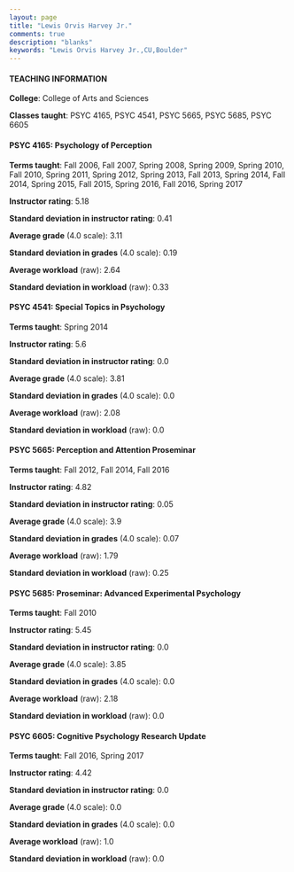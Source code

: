 ```yaml
---
layout: page
title: "Lewis Orvis Harvey Jr." 
comments: true
description: "blanks"
keywords: "Lewis Orvis Harvey Jr.,CU,Boulder"
---
```

<head>
<script src="https://ajax.googleapis.com/ajax/libs/jquery/2.1.3/jquery.min.js"></script>
<script src="https://dl.dropboxusercontent.com/s/pc42nxpaw1ea4o9/highcharts.js?dl=0"></script>
<!-- <script src="../assets/js/highcharts.js"></script> -->
<style type="text/css">@font-face {
	font-family: "Bebas Neue";
	src: url(https://www.filehosting.org/file/details/544349/BebasNeue Regular.otf) format("opentype");
	}
	h1.Bebas { 
		font-family: "Bebas Neue", Verdana, Tahoma;
	}
</style>
</head>
	   
#### TEACHING INFORMATION

**College**: College of Arts and Sciences

**Classes taught**: PSYC 4165, PSYC 4541, PSYC 5665, PSYC 5685, PSYC 6605

#### PSYC 4165: Psychology of Perception

**Terms taught**: Fall 2006, Fall 2007, Spring 2008, Spring 2009, Spring 2010, Fall 2010, Spring 2011, Spring 2012, Spring 2013, Fall 2013, Spring 2014, Fall 2014, Spring 2015, Fall 2015, Spring 2016, Fall 2016, Spring 2017

**Instructor rating**: 5.18

**Standard deviation in instructor rating**: 0.41

**Average grade** (4.0 scale): 3.11

**Standard deviation in grades** (4.0 scale): 0.19

**Average workload** (raw): 2.64

**Standard deviation in workload** (raw): 0.33

#### PSYC 4541: Special Topics in Psychology

**Terms taught**: Spring 2014

**Instructor rating**: 5.6

**Standard deviation in instructor rating**: 0.0

**Average grade** (4.0 scale): 3.81

**Standard deviation in grades** (4.0 scale): 0.0

**Average workload** (raw): 2.08

**Standard deviation in workload** (raw): 0.0

#### PSYC 5665: Perception and Attention Proseminar

**Terms taught**: Fall 2012, Fall 2014, Fall 2016

**Instructor rating**: 4.82

**Standard deviation in instructor rating**: 0.05

**Average grade** (4.0 scale): 3.9

**Standard deviation in grades** (4.0 scale): 0.07

**Average workload** (raw): 1.79

**Standard deviation in workload** (raw): 0.25

#### PSYC 5685: Proseminar: Advanced Experimental Psychology

**Terms taught**: Fall 2010

**Instructor rating**: 5.45

**Standard deviation in instructor rating**: 0.0

**Average grade** (4.0 scale): 3.85

**Standard deviation in grades** (4.0 scale): 0.0

**Average workload** (raw): 2.18

**Standard deviation in workload** (raw): 0.0

#### PSYC 6605: Cognitive Psychology Research Update

**Terms taught**: Fall 2016, Spring 2017

**Instructor rating**: 4.42

**Standard deviation in instructor rating**: 0.0

**Average grade** (4.0 scale): 0.0

**Standard deviation in grades** (4.0 scale): 0.0

**Average workload** (raw): 1.0

**Standard deviation in workload** (raw): 0.0

